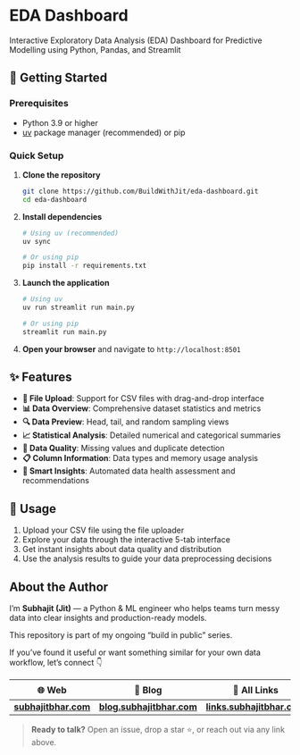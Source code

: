 # EDA Dashboard
Interactive Exploratory Data Analysis (EDA) Dashboard for Predictive Modelling using Python, Pandas, and Streamlit

## 🚀 Getting Started

### Prerequisites
- Python 3.9 or higher
- [uv](https://docs.astral.sh/uv/) package manager (recommended) or pip

### Quick Setup

1. **Clone the repository**
   ```bash
   git clone https://github.com/BuildWithJit/eda-dashboard.git
   cd eda-dashboard
   ```

2. **Install dependencies**
   ```bash
   # Using uv (recommended)
   uv sync
   
   # Or using pip
   pip install -r requirements.txt
   ```

3. **Launch the application**
   ```bash
   # Using uv
   uv run streamlit run main.py
   
   # Or using pip
   streamlit run main.py
   ```

4. **Open your browser** and navigate to `http://localhost:8501`

## ✨ Features

- **📁 File Upload**: Support for CSV files with drag-and-drop interface
- **📊 Data Overview**: Comprehensive dataset statistics and metrics
- **🔍 Data Preview**: Head, tail, and random sampling views
- **📈 Statistical Analysis**: Detailed numerical and categorical summaries
- **🧹 Data Quality**: Missing values and duplicate detection
- **📋 Column Information**: Data types and memory usage analysis
- **🎯 Smart Insights**: Automated data health assessment and recommendations

## 📖 Usage

1. Upload your CSV file using the file uploader
2. Explore your data through the interactive 5-tab interface
3. Get instant insights about data quality and distribution
4. Use the analysis results to guide your data preprocessing decisions




## About the Author

I’m **Subhajit (Jit)** — a Python & ML engineer who helps teams turn messy data into clear insights and production-ready models.

This repository is part of my ongoing “build in public” series.  

If you’ve found it useful or want something similar for your own data workflow, let’s connect 👇

| 🌐 Web                                            | 📝 Blog                                                     | 🔗 All Links                                                  | ☕ Buy Me a Coffee                                            |
| ------------------------------------------------ | ---------------------------------------------------------- | ------------------------------------------------------------ | ------------------------------------------------------------ |
| **[subhajitbhar.com](https://subhajitbhar.com)** | **[blog.subhajitbhar.com](https://blog.subhajitbhar.com)** | **[links.subhajitbhar.com](https://links.subhajitbhar.com)** | **[buymeacoffee.com/29jit](https://buymeacoffee.com/29jit)** |



> **Ready to talk?** Open an issue, drop a star ⭐, or reach out via any link above.

